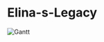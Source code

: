 # Elina-s-Legacy

![Gantt](https://github.com/user-attachments/assets/685c70db-bc8c-42f0-87c9-8638fa55b5aa)

